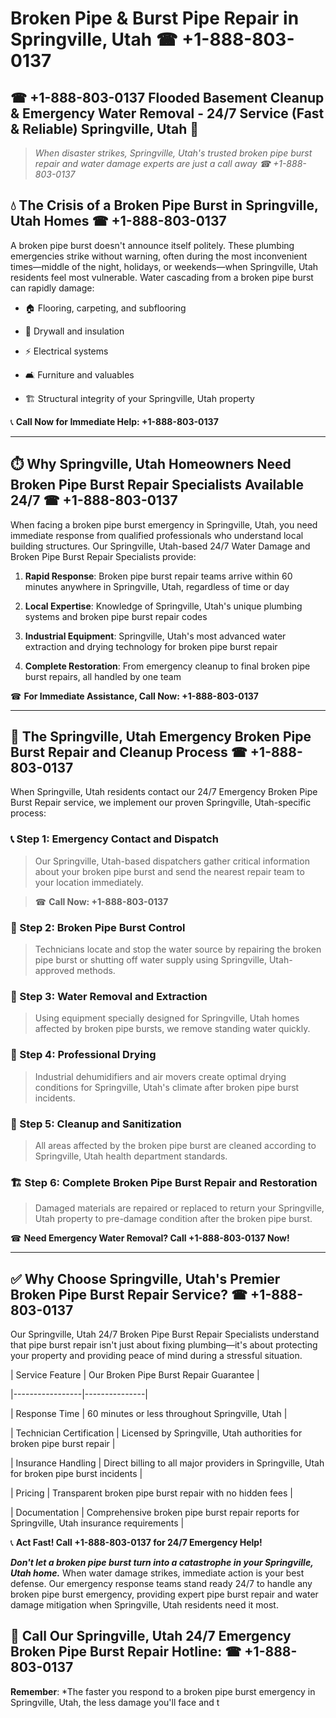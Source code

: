 # Broken Pipe & Burst Pipe Repair in Springville, Utah ☎ +1-888-803-0137  
## ☎ +1-888-803-0137 Flooded Basement Cleanup & Emergency Water Removal - 24/7 Service (Fast & Reliable) Springville, Utah 🚨  

> *When disaster strikes, Springville, Utah's trusted broken pipe burst repair and water damage experts are just a call away ☎ +1-888-803-0137*  

## 💧 The Crisis of a Broken Pipe Burst in Springville, Utah Homes ☎ +1-888-803-0137  

A broken pipe burst doesn't announce itself politely. These plumbing emergencies strike without warning, often during the most inconvenient times—middle of the night, holidays, or weekends—when Springville, Utah residents feel most vulnerable. Water cascading from a broken pipe burst can rapidly damage:  

* 🏠 Flooring, carpeting, and subflooring  
* 🧱 Drywall and insulation  
* ⚡ Electrical systems  
* 🛋️ Furniture and valuables  
* 🏗️ Structural integrity of your Springville, Utah property  

📞 **Call Now for Immediate Help: +1-888-803-0137**  

---  

## ⏱️ Why Springville, Utah Homeowners Need Broken Pipe Burst Repair Specialists Available 24/7 ☎ +1-888-803-0137  

When facing a broken pipe burst emergency in Springville, Utah, you need immediate response from qualified professionals who understand local building structures. Our Springville, Utah-based 24/7 Water Damage and Broken Pipe Burst Repair Specialists provide:  

1. **Rapid Response**: Broken pipe burst repair teams arrive within 60 minutes anywhere in Springville, Utah, regardless of time or day  
2. **Local Expertise**: Knowledge of Springville, Utah's unique plumbing systems and broken pipe burst repair codes  
3. **Industrial Equipment**: Springville, Utah's most advanced water extraction and drying technology for broken pipe burst repair  
4. **Complete Restoration**: From emergency cleanup to final broken pipe burst repairs, all handled by one team  

☎ **For Immediate Assistance, Call Now: +1-888-803-0137**  

---  

## 🔧 The Springville, Utah Emergency Broken Pipe Burst Repair and Cleanup Process ☎ +1-888-803-0137  

When Springville, Utah residents contact our 24/7 Emergency Broken Pipe Burst Repair service, we implement our proven Springville, Utah-specific process:  

### 📞 Step 1: Emergency Contact and Dispatch  
> Our Springville, Utah-based dispatchers gather critical information about your broken pipe burst and send the nearest repair team to your location immediately.  
> ☎ **Call Now: +1-888-803-0137**  

### 🚿 Step 2: Broken Pipe Burst Control  
> Technicians locate and stop the water source by repairing the broken pipe burst or shutting off water supply using Springville, Utah-approved methods.  

### 🌊 Step 3: Water Removal and Extraction  
> Using equipment specially designed for Springville, Utah homes affected by broken pipe bursts, we remove standing water quickly.  

### 💨 Step 4: Professional Drying  
> Industrial dehumidifiers and air movers create optimal drying conditions for Springville, Utah's climate after broken pipe burst incidents.  

### 🧼 Step 5: Cleanup and Sanitization  
> All areas affected by the broken pipe burst are cleaned according to Springville, Utah health department standards.  

### 🏗️ Step 6: Complete Broken Pipe Burst Repair and Restoration  
> Damaged materials are repaired or replaced to return your Springville, Utah property to pre-damage condition after the broken pipe burst.  

☎ **Need Emergency Water Removal? Call +1-888-803-0137 Now!**  

---  

## ✅ Why Choose Springville, Utah's Premier Broken Pipe Burst Repair Service? ☎ +1-888-803-0137  

Our Springville, Utah 24/7 Broken Pipe Burst Repair Specialists understand that pipe burst repair isn't just about fixing plumbing—it's about protecting your property and providing peace of mind during a stressful situation.  

| Service Feature | Our Broken Pipe Burst Repair Guarantee |  
|-----------------|---------------|  
| Response Time | 60 minutes or less throughout Springville, Utah |  
| Technician Certification | Licensed by Springville, Utah authorities for broken pipe burst repair |  
| Insurance Handling | Direct billing to all major providers in Springville, Utah for broken pipe burst incidents |  
| Pricing | Transparent broken pipe burst repair with no hidden fees |  
| Documentation | Comprehensive broken pipe burst repair reports for Springville, Utah insurance requirements |  

📞 **Act Fast! Call +1-888-803-0137 for 24/7 Emergency Help!**  

***Don't let a broken pipe burst turn into a catastrophe in your Springville, Utah home.*** When water damage strikes, immediate action is your best defense. Our emergency response teams stand ready 24/7 to handle any broken pipe burst emergency, providing expert pipe burst repair and water damage mitigation when Springville, Utah residents need it most.  

## 📱 Call Our Springville, Utah 24/7 Emergency Broken Pipe Burst Repair Hotline: ☎ +1-888-803-0137  

**Remember**: *The faster you respond to a broken pipe burst emergency in Springville, Utah, the less damage you'll face and t
